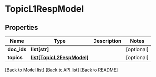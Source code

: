 # TopicL1RespModel

## Properties
Name | Type | Description | Notes
------------ | ------------- | ------------- | -------------
**doc_ids** | **list[str]** |  | [optional] 
**topics** | [**list[TopicL2RespModel]**](TopicL2RespModel.md) |  | [optional] 

[[Back to Model list]](../README.md#documentation-for-models) [[Back to API list]](../README.md#documentation-for-api-endpoints) [[Back to README]](../README.md)


